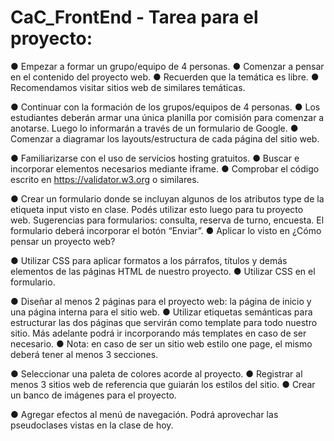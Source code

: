 # CaC_FrontEnd - Tarea para el proyecto:

● Empezar a formar un grupo/equipo de 4 personas.
● Comenzar a pensar en el contenido del proyecto web.
● Recuerden que la temática es libre.
● Recomendamos visitar sitios web de similares temáticas.

● Continuar con la formación de los grupos/equipos de 4 personas.
● Los estudiantes deberán armar una única planilla por comisión
para comenzar a anotarse. Luego lo informarán a través de un
formulario de Google.
● Comenzar a diagramar los layouts/estructura de cada página del
sitio web.

● Familiarizarse con el uso de servicios hosting gratuitos.
● Buscar e incorporar elementos necesarios mediante iframe.
● Comprobar el código escrito en https://validator.w3.org o similares.

● Crear un formulario donde se incluyan algunos de los atributos
type de la etiqueta input visto en clase. Podés utilizar esto luego
para tu proyecto web. Sugerencias para formularios: consulta,
reserva de turno, encuesta. El formulario deberá incorporar el
botón “Enviar”.
● Aplicar lo visto en ¿Cómo pensar un proyecto web?

● Utilizar CSS para aplicar formatos a los párrafos, títulos y demás
elementos de las páginas HTML de nuestro proyecto.
● Utilizar CSS en el formulario.

● Diseñar al menos 2 páginas para el proyecto web: la página de
inicio y una página interna para el sitio web.
● Utilizar etiquetas semánticas para estructurar las dos páginas que
servirán como template para todo nuestro sitio. Más adelante
podrá ir incorporando más templates en caso de ser necesario.
● Nota: en caso de ser un sitio web estilo one page, el mismo
deberá tener al menos 3 secciones.

● Seleccionar una paleta de colores acorde al proyecto.
● Registrar al menos 3 sitios web de referencia que guiarán los
estilos del sitio.
● Crear un banco de imágenes para el proyecto.

● Agregar efectos al menú de navegación. Podrá aprovechar las
pseudoclases vistas en la clase de hoy.

